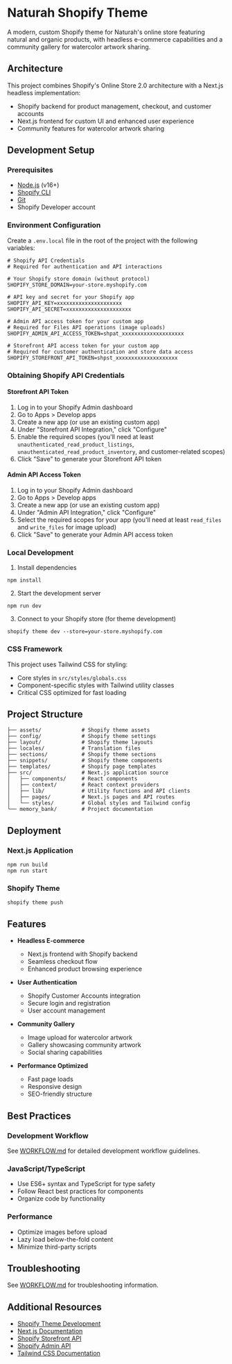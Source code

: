 # Naturah Shopify Theme

A modern, custom Shopify theme for Naturah's online store featuring natural and organic products, with headless e-commerce capabilities and a community gallery for watercolor artwork sharing.

## Architecture

This project combines Shopify's Online Store 2.0 architecture with a Next.js headless implementation:

- Shopify backend for product management, checkout, and customer accounts
- Next.js frontend for custom UI and enhanced user experience
- Community features for watercolor artwork sharing

## Development Setup

### Prerequisites

- [Node.js](https://nodejs.org/) (v16+)
- [Shopify CLI](https://shopify.dev/themes/tools/cli)
- [Git](https://git-scm.com/)
- Shopify Developer account

### Environment Configuration

Create a `.env.local` file in the root of the project with the following variables:

```
# Shopify API Credentials
# Required for authentication and API interactions

# Your Shopify store domain (without protocol)
SHOPIFY_STORE_DOMAIN=your-store.myshopify.com

# API key and secret for your Shopify app
SHOPIFY_API_KEY=xxxxxxxxxxxxxxxxxxxxx
SHOPIFY_API_SECRET=xxxxxxxxxxxxxxxxxxxxx

# Admin API access token for your custom app
# Required for Files API operations (image uploads)
SHOPIFY_ADMIN_API_ACCESS_TOKEN=shpat_xxxxxxxxxxxxxxxxxxxx

# Storefront API access token for your custom app
# Required for customer authentication and store data access
SHOPIFY_STOREFRONT_API_TOKEN=shpst_xxxxxxxxxxxxxxxxxxxx
```

### Obtaining Shopify API Credentials

#### Storefront API Token
1. Log in to your Shopify Admin dashboard
2. Go to Apps > Develop apps
3. Create a new app (or use an existing custom app)
4. Under "Storefront API Integration," click "Configure"
5. Enable the required scopes (you'll need at least `unauthenticated_read_product_listings`, `unauthenticated_read_product_inventory`, and customer-related scopes)
6. Click "Save" to generate your Storefront API token

#### Admin API Access Token
1. Log in to your Shopify Admin dashboard
2. Go to Apps > Develop apps
3. Create a new app (or use an existing custom app)
4. Under "Admin API Integration," click "Configure"
5. Select the required scopes for your app (you'll need at least `read_files` and `write_files` for image upload)
6. Click "Save" to generate your Admin API access token

### Local Development

1. Install dependencies
```
npm install
```

2. Start the development server
```
npm run dev
```

3. Connect to your Shopify store (for theme development)
```
shopify theme dev --store=your-store.myshopify.com
```

### CSS Framework

This project uses Tailwind CSS for styling:
- Core styles in `src/styles/globals.css`
- Component-specific styles with Tailwind utility classes
- Critical CSS optimized for fast loading

## Project Structure

```
├── assets/             # Shopify theme assets
├── config/             # Shopify theme settings
├── layout/             # Shopify theme layouts
├── locales/            # Translation files
├── sections/           # Shopify theme sections
├── snippets/           # Shopify theme components
├── templates/          # Shopify page templates
├── src/                # Next.js application source
│   ├── components/     # React components
│   ├── context/        # React context providers
│   ├── lib/            # Utility functions and API clients
│   ├── pages/          # Next.js pages and API routes
│   └── styles/         # Global styles and Tailwind config
└── memory_bank/        # Project documentation
```

## Deployment

### Next.js Application

```
npm run build
npm run start
```

### Shopify Theme

```
shopify theme push
```

## Features

- **Headless E-commerce**
  - Next.js frontend with Shopify backend
  - Seamless checkout flow
  - Enhanced product browsing experience

- **User Authentication**
  - Shopify Customer Accounts integration
  - Secure login and registration
  - User account management

- **Community Gallery**
  - Image upload for watercolor artwork
  - Gallery showcasing community artwork
  - Social sharing capabilities

- **Performance Optimized**
  - Fast page loads
  - Responsive design
  - SEO-friendly structure

## Best Practices

### Development Workflow

See [WORKFLOW.md](./WORKFLOW.md) for detailed development workflow guidelines.

### JavaScript/TypeScript

- Use ES6+ syntax and TypeScript for type safety
- Follow React best practices for components
- Organize code by functionality

### Performance

- Optimize images before upload
- Lazy load below-the-fold content
- Minimize third-party scripts

## Troubleshooting

See [WORKFLOW.md](./WORKFLOW.md) for troubleshooting information.

## Additional Resources

- [Shopify Theme Development](https://shopify.dev/themes)
- [Next.js Documentation](https://nextjs.org/docs)
- [Shopify Storefront API](https://shopify.dev/api/storefront)
- [Shopify Admin API](https://shopify.dev/api/admin)
- [Tailwind CSS Documentation](https://tailwindcss.com/docs)